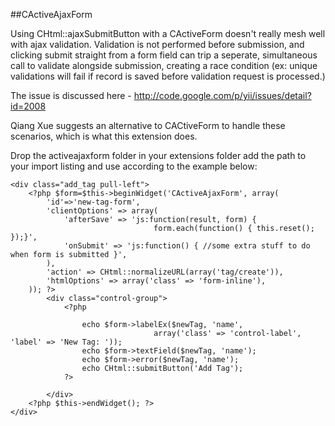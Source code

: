 ##CActiveAjaxForm

Using CHtml::ajaxSubmitButton with a CActiveForm doesn't really mesh well with ajax validation.
Validation is not performed before submission, and clicking submit straight from a form field
can trip a seperate, simultaneous call to validate alongside submission, creating a race condition
(ex: unique validations will fail if record is saved before validation request is processed.)

The issue is discussed here - http://code.google.com/p/yii/issues/detail?id=2008

Qiang Xue suggests an alternative to CACtiveForm to handle these scenarios, which is what this extension does.

Drop the activeajaxform folder in your extensions folder add the path to your import listing
and use according to the example below:

    <div class="add_tag pull-left">
        <?php $form=$this->beginWidget('CActiveAjaxForm', array(
            'id'=>'new-tag-form',
            'clientOptions' => array(
                'afterSave' => 'js:function(result, form) {
                                    form.each(function() { this.reset(); });}',
                'onSubmit' => 'js:function() { //some extra stuff to do when form is submitted }',
            ),
            'action' => CHtml::normalizeURL(array('tag/create')),
            'htmlOptions' => array('class' => 'form-inline'),
        )); ?>
            <div class="control-group">
                <?php
      
                    echo $form->labelEx($newTag, 'name',
                                    array('class' => 'control-label', 'label' => 'New Tag: '));
                    echo $form->textField($newTag, 'name');
                    echo $form->error($newTag, 'name');
                    echo CHtml::submitButton('Add Tag');
                ?>
    
            </div>
        <?php $this->endWidget(); ?>
    </div>

